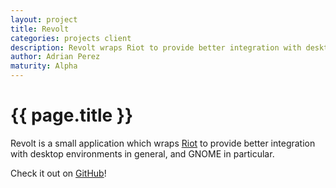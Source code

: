 ```yaml
---
layout: project
title: Revolt
categories: projects client
description: Revolt wraps Riot to provide better integration with desktop environments.
author: Adrian Perez
maturity: Alpha
---
```


# {{ page.title }}
Revolt is a small application which wraps [Riot](./riot.html) to provide better integration with desktop environments in general, and GNOME in particular.

Check it out on [GitHub](https://github.com/aperezdc/revolt)!

